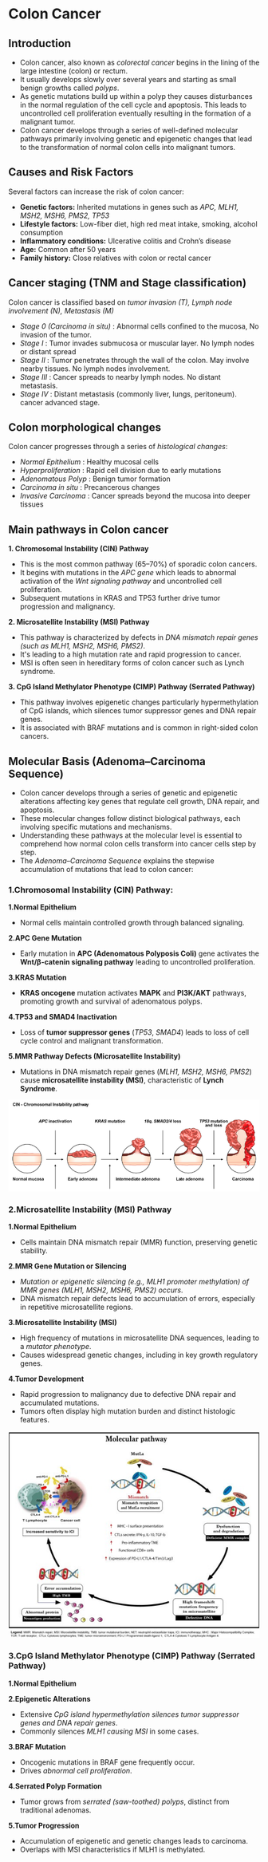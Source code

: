 # Colon Cancer
## Introduction
 - Colon cancer, also known as *colorectal cancer* begins in the lining of the large intestine (colon) or rectum.  
 - It usually develops slowly over several years and starting as small benign growths called *polyps*.  
 - As genetic mutations build up within a polyp they causes disturbances in the normal regulation of the cell cycle and apoptosis. This leads to uncontrolled cell proliferation eventually resulting in the formation of a malignant tumor.
 - Colon cancer develops through a series of well-defined molecular pathways primarily involving genetic and epigenetic changes that lead to the transformation of normal colon cells into malignant tumors.​
   
## Causes and Risk Factors
 Several factors can increase the risk of colon cancer:
- **Genetic factors:** Inherited mutations in genes such as *APC, MLH1, MSH2, MSH6, PMS2, TP53*  
- **Lifestyle factors:** Low-fiber diet, high red meat intake, smoking, alcohol consumption  
- **Inflammatory conditions:** Ulcerative colitis and Crohn’s disease  
- **Age:** Common after 50 years  
- **Family history:** Close relatives with colon or rectal cancer

## Cancer staging (TNM and Stage classification)
 Colon cancer is classified based on *tumor invasion (T), Lymph node involvement (N), Metastasis (M)*
  - *Stage 0 (Carcinoma in situ)* : Abnormal cells confined to the mucosa, No invasion of the tumor.
  - *Stage I* : Tumor invades submucosa or muscular layer. No lymph nodes or distant spread 
  - *Stage II* : Tumor penetrates through the wall of the colon. May involve nearby tissues. No lymph nodes involvement.
  - *Stage III* : Cancer spreads to nearby lymph nodes. No distant metastasis.
  - *Stage IV* : Distant metastasis (commonly liver, lungs, peritoneum). cancer advanced stage.

## Colon morphological changes 
 Colon cancer progresses through a series of *histological changes*:
  - *Normal Epithelium* : Healthy mucosal cells  
  - *Hyperproliferation* : Rapid cell division due to early mutations  
  - *Adenomatous Polyp* : Benign tumor formation  
  - *Carcinoma in situ* : Precancerous changes  
  - *Invasive Carcinoma* : Cancer spreads beyond the mucosa into deeper tissues

## Main pathways in Colon cancer
 **1. Chromosomal Instability (CIN) Pathway**
   - This is the most common pathway (65–70%) of sporadic colon cancers. 
   - It begins with mutations in the *APC gene* which leads to abnormal activation of the *Wnt signaling pathway* and uncontrolled cell proliferation. 
   - Subsequent mutations in KRAS and TP53 further drive tumor progression and malignancy.​
     
 **2. Microsatellite Instability (MSI) Pathway**
   - This pathway is characterized by defects in *DNA mismatch repair genes (such as MLH1, MSH2, MSH6, PMS2)*.
   - It's leading to a high mutation rate and rapid progression to cancer.
   - MSI is often seen in hereditary forms of colon cancer such as Lynch syndrome.
     
 **3. ​CpG Island Methylator Phenotype (CIMP) Pathway (Serrated Pathway)**
   - This pathway involves epigenetic changes particularly hypermethylation of CpG islands, which silences tumor suppressor genes and DNA repair genes.
   - It is associated with BRAF mutations and is common in right-sided colon cancers.​

## Molecular Basis (Adenoma–Carcinoma Sequence)
 - Colon cancer develops through a series of genetic and epigenetic alterations affecting key genes that regulate cell growth, DNA repair, and apoptosis. 
 - These molecular changes follow distinct biological pathways, each involving specific mutations and mechanisms. 
 - Understanding these pathways at the molecular level is essential to comprehend how normal colon cells transform into cancer cells step by step.
 - The *Adenoma–Carcinoma Sequence* explains the stepwise accumulation of mutations that lead to colon cancer:
### 1.Chromosomal Instability (CIN) Pathway:

**1.Normal Epithelium**
   - Normal cells maintain controlled growth through balanced signaling.
     
**2.APC Gene Mutation**
   - Early mutation in **APC (Adenomatous Polyposis Coli)** gene activates the **Wnt/β-catenin signaling pathway** leading to uncontrolled proliferation.
     
**3.KRAS Mutation**
   - **KRAS oncogene** mutation activates **MAPK** and **PI3K/AKT** pathways, promoting growth and survival of adenomatous polyps.
     
**4.TP53 and SMAD4 Inactivation**
   - Loss of **tumor suppressor genes** (*TP53*, *SMAD4*) leads to loss of cell cycle control and malignant transformation.
     
**5.MMR Pathway Defects (Microsatellite Instability)**
   - Mutations in DNA mismatch repair genes (*MLH1, MSH2, MSH6, PMS2*) cause **microsatellite instability (MSI)**, characteristic of **Lynch Syndrome**.

  ![Colon cancer pathway](./images/CIN_pathway.png )
   

### 2.Microsatellite Instability (MSI) Pathway

**1.Normal Epithelium**
  - Cells maintain DNA mismatch repair (MMR) function, preserving genetic stability.

**2.MMR Gene Mutation or Silencing**
  - *Mutation or epigenetic silencing (e.g., MLH1 promoter methylation) of MMR genes (MLH1, MSH2, MSH6, PMS2) occurs*.
  - DNA mismatch repair defects lead to accumulation of errors, especially in repetitive microsatellite regions.

**3.Microsatellite Instability (MSI)**
  - High frequency of mutations in microsatellite DNA sequences, leading to a *mutator phenotype*.
  - Causes widespread genetic changes, including in key growth regulatory genes.

**4.Tumor Development**
  - Rapid progression to malignancy due to defective DNA repair and accumulated mutations.
  - Tumors often display high mutation burden and distinct histologic features.

  ![Colon cancer pathway](./images/MSI_pathway.jpg )
   

### 3.CpG Island Methylator Phenotype (CIMP) Pathway (Serrated Pathway)

**1.Normal Epithelium**

**2.Epigenetic Alterations**
  - Extensive *CpG island hypermethylation silences tumor suppressor genes and DNA repair genes*.
  - Commonly silences *MLH1 causing MSI* in some cases.

**3.BRAF Mutation**
  - Oncogenic mutations in BRAF gene frequently occur.
  - Drives *abnormal cell proliferation*.

**4.Serrated Polyp Formation**
  - Tumor grows from *serrated (saw-toothed) polyps*, distinct from traditional adenomas.

**5.Tumor Progression**
  - Accumulation of epigenetic and genetic changes leads to carcinoma.
  - Overlaps with MSI characteristics if MLH1 is methylated.






